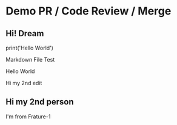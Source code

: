 # Demo PR / Code Review / Merge
## Hi! Dream
print('Hello World')

Markdown File Test

Hello World

Hi my 2nd edit

## Hi my 2nd person
I'm from Frature-1 
